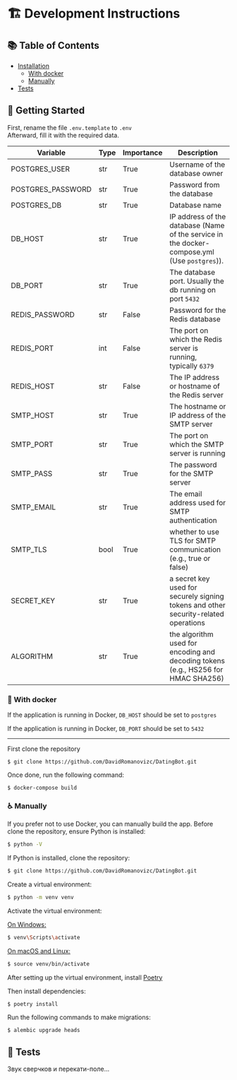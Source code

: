 # :building_construction: Development Instructions

## :books: Table of Contents

- [Installation](#construction_worker-getting-started)
    - [With docker](#construction-with-docker)
    - [Manually](#wheelchair-manually)
- [Tests](#test_tube-tests)

## :construction_worker: Getting Started

First, rename the file `.env.template` to `.env`\
Afterward, fill it with the required data.

| Variable          | Type | Importance | Description                                                                                  |
|-------------------|------|------------|----------------------------------------------------------------------------------------------|
| POSTGRES_USER     | str  | True       | Username of the database owner                                                               |
| POSTGRES_PASSWORD | str  | True       | Password from the database                                                                   |
| POSTGRES_DB       | str  | True       | Database name                                                                                |
| DB_HOST           | str  | True       | IP address of the database (Name of the service in the docker-compose.yml (Use `postgres`)). |
| DB_PORT           | str  | True       | The database port. Usually the db running on port `5432`                                     |
| REDIS_PASSWORD    | str  | False      | Password for the Redis database                                                              |
| REDIS_PORT        | int  | False      | The port on which the Redis server is running, typically `6379`                              |
| REDIS_HOST        | str  | False      | The IP address or hostname of the Redis server                                               |
| SMTP_HOST         | str  | True       | The hostname or IP address of the SMTP server                                                |
| SMTP_PORT         | str  | True       | The port on which the SMTP server is running                                                 |
| SMTP_PASS         | str  | True       | The password for the SMTP server                                                             |
| SMTP_EMAIL        | str  | True       | The email address used for SMTP authentication                                               |
| SMTP_TLS          | bool | True       | whether to use TLS for SMTP communication (e.g., true or false)                              |
| SECRET_KEY        | str  | True       | 	a secret key used for securely signing tokens and other security-related operations         |
| ALGORITHM         | str  | True       | the algorithm used for encoding and decoding tokens (e.g., HS256 for HMAC SHA256)            |

### :construction: With docker

If the application is running in Docker, `DB_HOST` should be set to `postgres`

If the application is running in Docker, `DB_PORT` should be set to `5432`

---

First clone the repository

```shell
$ git clone https://github.com/DavidRomanovizc/DatingBot.git
```

Once done, run the following command:

```shell
$ docker-compose build
```

### :wheelchair: Manually

If you prefer not to use Docker, you can manually build the app.
Before clone the repository, ensure Python is installed:

```sh
$ python -V
```

If Python is installed, clone the repository:

```sh
$ git clone https://github.com/DavidRomanovizc/DatingBot.git
```

Create a virtual environment:

```sh
$ python -m venv venv
```

Activate the virtual environment:

<u>On Windows:</u>

```sh
$ venv\Scripts\activate
```

<u>On macOS and Linux:</u>

```sh
$ source venv/bin/activate
```

After setting up the virtual environment,
install [Poetry](https://python-poetry.org/docs/#installing-with-the-official-installer)

Then install dependencies:

```shell
$ poetry install
```

Run the following commands to make migrations:

```sh
$ alembic upgrade heads
```

## :test_tube: Tests

Звук сверчков и перекати-поле...